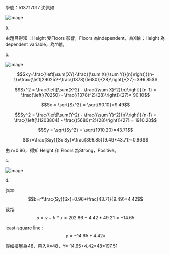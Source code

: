 學號：513717017 沈佩如

![image](https://github.com/user-attachments/assets/716ef121-06c5-478e-a7d3-27d5e0bcde17)


a.

由題目得知：Height 受Floors 影響，Floors 為independent，為X軸；Height 為 dependent variable，為Y軸。

b.

![image](https://github.com/user-attachments/assets/dce1ec57-65c8-43c7-8091-ce7e3448cf26)


$$Sxy=\frac{\left[\sum(XY)-\frac{(\sum X)(\sum Y)}{n}\right]}{n-1}=\frac{\left[290252-\frac{(1378)(5680)}{28}\right]}{27}=396.85$$															
															
$$Sx^2 = \frac{\left[\sum(X^2) - \frac{(\sum X)^2}{n}\right]}{n-1} =  \frac{\left[(70250) - \frac{(1378)^2}{28}\right]}{27}= 90.10$$															
															
$$Sx = \sqrt{Sx^2} = \sqrt{90.10}=9.49$$															
															
$$Sy^2 = \frac{\left[\sum(Y^2) - \frac{(\sum Y)^2}{n}\right]}{n-1}  = \frac{\left[\(1203804) - \frac{(5680)^2}{28}\right]}{27} = 1910.20$$															
															
$$Sy = \sqrt{Sy^2} = \sqrt{1910.20}=43.71$$															
															
$$ r=\frac{Sxy}{Sx Sy}=\frac{396.85}{9.49*43.71}=0.96$$															
															
由 r=0.96，得知 Height 和 Floors 為Strong，Positive。															

c.

![image](https://github.com/user-attachments/assets/f4025508-0a25-4799-9f4a-24725e419494)

d.

斜率: $$b=r*\frac{Sy}{Sx}=0.96*\frac{43.71}{9.49}=4.42$$   							
							
截距: $$a=\bar{y}-b*\bar{x}=202.86-4.42*49.21=-14.65$$							
							
least-square line : $$y=-14.65+4.42x$$							
							
假如樓層為48，帶入X=48，Y=-14.65+4.42*48=197.51							



